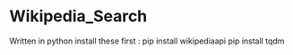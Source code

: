 # Wikipedia_Search
Written in python
install these first :
pip install wikipediaapi
pip install tqdm
